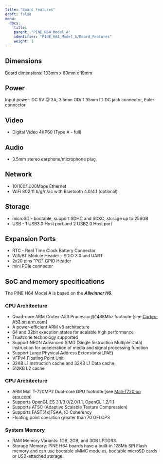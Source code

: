 ```yaml
---
title: "Board Features"
draft: false
menu:
  docs:
    title:
    parent: "PINE_H64_Model_A"
    identifier: "PINE_H64_Model_A/Board_Features"
    weight: 1
---
```


## Dimensions

Board dimensions: 133mm x 80mm x 19mm

## Power

Input power: DC 5V @ 3A, 3.5mm OD/ 1.35mm ID DC jack connector, Euler connector

## Video

* Digital Video 4KP60 (Type A - full)

## Audio

* 3.5mm stereo earphone/microphone plug

## Network

* 10/100/1000Mbps Ethernet
* WiFi 802.11 b/g/n/ac with Bluetooth 4.0/4.1 (optional)

## Storage

* microSD - bootable, support SDHC and SDXC, storage up to 256GB
* USB -	1 USB3.0 Host port and 2 USB2.0 Host port

## Expansion Ports

* RTC - Real Time Clock Battery Connector
* Wifi/BT Module Header - SDIO 3.0 and UART
* 2x20 pins "Pi2" GPIO Header
* mini PCIe connector

## SoC and memory specifications

The PINE H64 Model A is based on the ***Allwinner H6***.

### CPU Architecture

* Quad-core ARM Cortex-A53 Processor@1488Mhz footnote:[see [Cortex-A53 on arm.com](https://www.arm.com/products/processors/cortex-a/cortex-a53-processor.php)]
* A power-efficient ARM v8 architecture
* 64 and 32bit execution states for scalable high performance
* Trustzone technology supported
* Support NEON Advanced SIMD (Single Instruction Multiple Data) instruction for acceleration of media and signal processing function
* Support Large Physical Address Extensions(LPAE)
* VFPv4 Floating Point Unit
* 32KB L1 Instruction cache and 32KB L1 Data cache
* 512KB L2 cache

### GPU Architecture

* ARM Mali T-720MP2 Dual-core GPU footnote:[see [Mali-T720 on arm.com](https://developer.arm.com/products/graphics-and-multimedia/mali-gpus/mali-t720-gpu)]
* Supports OpenGL ES 3.1/3.0/2.0/1.1, OpenCL 1.2/1.1
* Supports ATSC (Adaptive Scalable Texture Compression)
* Supports FAST(4x)FSAA, IO Coherency
* Floating point operation greater than 70 GFLOPS

### System Memory

* RAM Memory Variants: 1GB, 2GB, and 3GB LPDDR3.
* Storage Memory: PINE H64 boards have a built-in 128Mb SPI Flash memory and can use bootable eMMC modules, bootable microSD cards or USB-attached storage.
